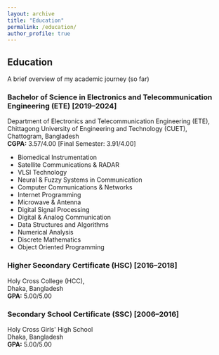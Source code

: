 ```yaml
---
layout: archive
title: "Education"
permalink: /education/
author_profile: true
---
```


<h2>Education</h2>

<p>A brief overview of my academic journey (so far)</p>

<h3>Bachelor of Science in Electronics and Telecommunication Engineering (ETE) [2019–2024]</h3>
<p>
Department of Electronics and Telecommunication Engineering (ETE),<br/>
Chittagong University of Engineering and Technology (CUET),<br/>
Chattogram, Bangladesh<br/>
<strong>CGPA:</strong> 3.57/4.00 [Final Semester: 3.91/4.00]
</p>

<ul>
<li>Biomedical Instrumentation</li>
<li>Satellite Communications & RADAR</li>
<li>VLSI Technology</li>
<li>Neural & Fuzzy Systems in Communication</li>
<li>Computer Communications & Networks</li>
<li>Internet Programming</li>
<li>Microwave & Antenna</li>
<li>Digital Signal Processing</li>
<li>Digital & Analog Communication</li>
<li>Data Structures and Algorithms</li>
<li>Numerical Analysis</li>
<li>Discrete Mathematics</li>
<li>Object Oriented Programming</li>
</ul>

<h3>Higher Secondary Certificate (HSC) [2016–2018]</h3>
<p>
Holy Cross College (HCC),<br/>
Dhaka, Bangladesh<br/>
<strong>GPA:</strong> 5.00/5.00
</p>

<h3>Secondary School Certificate (SSC) [2006–2016]</h3>
<p>
Holy Cross Girls' High School<br/>
Dhaka, Bangladesh<br/>
<strong>GPA:</strong> 5.00/5.00
</p>

